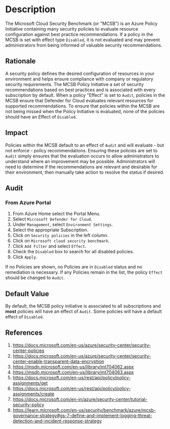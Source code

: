 # Description

The Microsoft Cloud Security Benchmark (or "MCSB") is an Azure Policy Initiative containing many security policies to evaluate resource configuration against best practice recommendations. If a policy in the MCSB is set with effect type `Disabled`, it is not evaluated and may prevent administrators from being informed of valuable security recommendations.

## Rationale

A security policy defines the desired configuration of resources in your environment and helps ensure compliance with company or regulatory security requirements. The MCSB Policy Initiative a set of security recommendations based on best practices and is associated with every subscription by default. When a policy "Effect" is set to `Audit`, policies in the MCSB ensure that Defender for Cloud evaluates relevant resources for supported recommendations. To ensure that policies within the MCSB are not being missed when the Policy Initiative is evaluated, none of the policies should have an Effect of `Disabled`.

## Impact

Policies within the MCSB default to an effect of `Audit` and will evaluate - but not enforce - policy recommendations. Ensuring these policies are set to `Audit` simply ensures that the evaluation occurs to allow administrators to understand where an improvement may be possible. Administrators will need to determine if the recommendations are relevant and desirable for their environment, then manually take action to resolve the status if desired.

## Audit

### From Azure Portal

1. From Azure Home select the Portal Menu.
2. Select `Microsoft Defender for Cloud`.
3. Under `Management`, select `Environment Settings`.
4. Select the appropriate Subscription.
5. Click on `Security policies` in the left column.
6. Click on `Microsoft cloud security benchmark`.
7. Click `Add Filter` and select `Effect`.
8. Check the `Disabled` box to search for all disabled policies.
9. Click `Apply`.

If no Policies are shown, no Policies are in `Disabled` status and no remediation is necessary. If any Policies remain in the list, the policy `Effect` should be changed to `Audit`.

## Default Value

By default, the MCSB policy initiative is associated to all subscriptions and **most** policies will have an effect of `Audit`. Some policies will have a default effect of `Disabled`.

## References

1. <https://docs.microsoft.com/en-us/azure/security-center/security-center-policies>
2. <https://docs.microsoft.com/en-us/azure/security-center/security-center-enable-transparent-data-encryption>
3. <https://msdn.microsoft.com/en-us/library/mt704062.aspx>
4. <https://msdn.microsoft.com/en-us/library/mt704063.aspx>
5. <https://docs.microsoft.com/en-us/rest/api/policy/policy-assignments/get>
6. <https://docs.microsoft.com/en-us/rest/api/policy/policy-assignments/create>
7. <https://docs.microsoft.com/en-in/azure/security-center/tutorial-security-policy>
8. <https://learn.microsoft.com/en-us/security/benchmark/azure/mcsb-governance-strategy#gs-7-define-and-implement-logging-threat-detection-and-incident-response-strategy>
